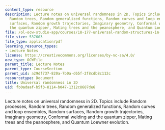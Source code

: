 ```yaml
---
content_type: resource
description: Lecture notes on universal randomness in 2D. Topics include Random processes,
  Random trees, Random generalized functions, Random curves and loop ensembles, Random
  surfaces, Random growth trajectories, Imaginary geometry, Conformal welding and
  the quantum zipper, Mating trees and the peanosphere, and Quantum Loewner evolution.
file: /ol-ocw-studio-app/courses/18-177-universal-random-structures-in-2d-fall-2015/fb0adaafb5f38114b0471312c8687de6_MIT18_177F15_LECNOTES.pdf
file_size: 537603
file_type: application/pdf
learning_resource_types:
- Lecture Notes
license: https://creativecommons.org/licenses/by-nc-sa/4.0/
ocw_type: OCWFile
parent_title: Lecture Notes
parent_type: CourseSection
parent_uid: a29df737-820a-7b0a-d65f-2f8cdb8c112c
resourcetype: Document
title: Universal randomness in 2D
uid: fb0adaaf-b5f3-8114-b047-1312c8687de6
---
```

Lecture notes on universal randomness in 2D. Topics include Random processes, Random trees, Random generalized functions, Random curves and loop ensembles, Random surfaces, Random growth trajectories, Imaginary geometry, Conformal welding and the quantum zipper, Mating trees and the peanosphere, and Quantum Loewner evolution.